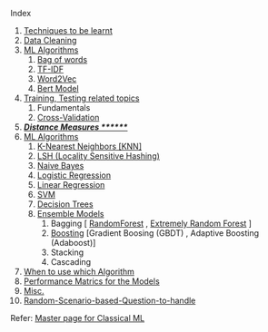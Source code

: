 Index

1. [Techniques to be learnt](https://www.notion.so/Fundamentals-of-ML-Part-1-8d9b05effffe48c382f00fa93575b292)
2. [Data Cleaning](https://www.notion.so/Fundamentals-of-ML-Part-1-8d9b05effffe48c382f00fa93575b292)
3. [ML Algorithms](https://www.notion.so/Fundamentals-of-ML-Part-1-8d9b05effffe48c382f00fa93575b292)
    1. [Bag of words](https://www.notion.so/Fundamentals-of-ML-Part-1-8d9b05effffe48c382f00fa93575b292)
    2. [TF-IDF](https://www.notion.so/Fundamentals-of-ML-Part-1-8d9b05effffe48c382f00fa93575b292)
    3. [Word2Vec](https://www.notion.so/Fundamentals-of-ML-Part-1-8d9b05effffe48c382f00fa93575b292)
    4. [Bert Model](https://www.notion.so/Fundamentals-of-ML-Part-1-8d9b05effffe48c382f00fa93575b292)
4. [Training, Testing related topics](https://www.notion.so/Fundamentals-of-ML-Part-1-8d9b05effffe48c382f00fa93575b292)
    1. Fundamentals
    2. [Cross-Validation](https://www.notion.so/Fundamentals-of-ML-Part-1-8d9b05effffe48c382f00fa93575b292)
5. ***[Distance Measures ******](https://www.notion.so/Fundamentals-of-ML-Part-1-8d9b05effffe48c382f00fa93575b292)***
6. [ML Algorithms](https://www.notion.so/6-ML-Algorithms-a6a5026e47f84607b4ad7284f53a524f)
    1. [K-Nearest Neighbors [KNN]](https://www.notion.so/6-ML-Algorithms-a6a5026e47f84607b4ad7284f53a524f)
    2. [LSH (Locality Sensitive Hashing)](https://www.notion.so/6-ML-Algorithms-a6a5026e47f84607b4ad7284f53a524f)
    3. [Naive Bayes](https://www.notion.so/6-ML-Algorithms-a6a5026e47f84607b4ad7284f53a524f)
    4. [Logistic Regression](https://www.notion.so/6-ML-Algorithms-a6a5026e47f84607b4ad7284f53a524f)
    5. [Linear Regression](https://www.notion.so/6-ML-Algorithms-a6a5026e47f84607b4ad7284f53a524f)
    6. [SVM](https://www.notion.so/6-ML-Algorithms-a6a5026e47f84607b4ad7284f53a524f)
    7. [Decision Trees](https://www.notion.so/6-ML-Algorithms-a6a5026e47f84607b4ad7284f53a524f)
    8. [Ensemble Models](https://www.notion.so/6-ML-Algorithms-a6a5026e47f84607b4ad7284f53a524f)
        1. Bagging [ [RandomForest](https://www.notion.so/6-ML-Algorithms-a6a5026e47f84607b4ad7284f53a524f) , [Extremely Random Forest](https://www.notion.so/6-ML-Algorithms-a6a5026e47f84607b4ad7284f53a524f) ]
        2. [Boosting](https://www.notion.so/6-ML-Algorithms-a6a5026e47f84607b4ad7284f53a524f) [Gradient Boosing (GBDT) , Adaptive Boosting (Adaboost)]
        3. Stacking
        4. Cascading
7. [When to use which Algorithm](https://www.notion.so/Fundamentals-of-ML-Part-1-8d9b05effffe48c382f00fa93575b292)
8. [Performance Matrics for the Models](https://www.notion.so/Fundamentals-of-ML-Part-1-8d9b05effffe48c382f00fa93575b292)
9. [Misc.](https://www.notion.so/Fundamentals-of-ML-Part-1-8d9b05effffe48c382f00fa93575b292)
10. [Random-Scenario-based-Question-to-handle](https://www.notion.so/kmistri/Fundamentals-of-ML-Part-2-3aefa6214b894af589aefeb9bf0fd170)

Refer:
[Master page for Classical ML](https://www.notion.so/kmistri/Fundamentals-of-ML-Part-1-8d9b05effffe48c382f00fa93575b292)

